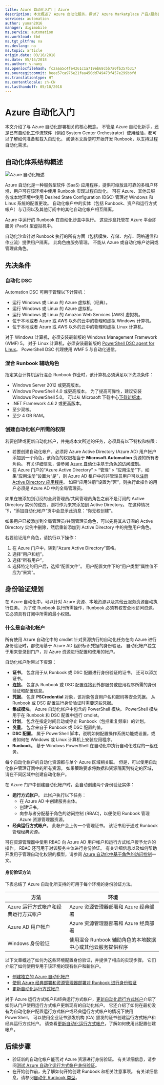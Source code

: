 ```yaml
---
title: Azure 自动化入门 | Azure
description: 本文概述了 Azure 自动化服务，探讨了 Azure Marketplace 产品/服务的载入准备过程涉及的设计和实现细节。
services: automation
author: yunan2016
manager: digimobile
ms.service: automation
ms.workload: tbd
ms.tgt_pltfrm: na
ms.devlang: na
ms.topic: article
origin.date: 03/16/2018
ms.date: 05/14/2018
ms.author: v-nany
ms.openlocfilehash: fc2aaa5c4fe4361c1a719eb68cbb7a0fb357b317
ms.sourcegitcommit: beee57ca976e21faa450dd749473f457e299bbfd
ms.translationtype: HT
ms.contentlocale: zh-CN
ms.lasthandoff: 05/10/2018
---
```

# <a name="get-started-with-azure-automation"></a>Azure 自动化入门

本文介绍了与 Azure 自动化部署相关的核心概念。 不管是 Azure 自动化新手，还是已有自动化工作流软件（例如 System Center Orchestrator）使用经验，都可以了解如何准备和载入自动化。 阅读本文后便可开始开发 Runbook，以支持过程自动化需求。 


## <a name="automation-architecture-overview"></a>自动化体系结构概述

![Azure 自动化概述](media/automation-offering-get-started/automation-infradiagram-networkcomms.png)

Azure 自动化是一种服务型软件 (SaaS) 应用程序，提供可缩放且可靠的多租户环境，用户可在该环境中使用 Runbook 实现过程自动化。 可在 Azure、其他云服务或本地环境中使用 Desired State Configuration (DSC) 管理对 Windows 和 Linux 系统的配置更改。 自动化帐户中的实体（包括 Runbook、资产和运行方式帐户）与订阅以及其他订阅中的其他自动化帐户相互隔离。  

Azure 中运行的 Runbook 在自动化沙盒中执行。 这些沙盒托管在 Azure 平台即服务 (PaaS) 型虚拟机中。 

自动化沙盒针对 Runbook 执行的所有方面（包括模块、存储、内存、网络通信和作业流）提供租户隔离。 此角色由服务管理。 不能从 Azure 或自动化帐户访问或管理此角色。         



## <a name="prerequisites"></a>先决条件

### <a name="automation-dsc"></a>自动化 DSC
Automation DSC 可用于管理以下计算机：

* 运行 Windows 或 Linux 的 Azure 虚拟机（经典）。
* 运行 Windows 或 Linux 的 Azure 虚拟机。
* 运行 Windows 或 Linux 的 Amazon Web Services (AWS) 虚拟机。
* 位于本地或者 Azure 或 AWS 以外的云中的物理和虚拟 Windows 计算机。
* 位于本地或者 Azure 或 AWS 以外的云中的物理和虚拟 Linux 计算机。

对于 Windows 计算机，必须安装最新版的 Windows Management Framework (WMF) 5。 对于 Linux 计算机，必须安装最新版的 [PowerShell DSC agent for Linux](https://www.microsoft.com/en-us/download/details.aspx?id=49150)。 PowerShell DSC 代理使用 WMF 5 与自动化通信。 

### <a name="hybrid-runbook-worker"></a>混合 Runbook 辅助角色  
指定某台计算机运行混合 Runbook 作业时，该计算机必须满足以下先决条件：

* Windows Server 2012 或更高版本。
* Windows PowerShell 4.0 或更高版本。 为了提高可靠性，建议安装 Windows PowerShell 5.0。 可以从 Microsoft 下载中心[下载新版本](https://www.microsoft.com/download/details.aspx?id=50395)。
* .NET Framework 4.6.2 或更高版本。
* 至少双核。
* 至少 4 GB RAM。

### <a name="permissions-required-to-create-an-automation-account"></a>创建自动化帐户所需的权限
若要创建或更新自动化帐户，并完成本文所述的任务，必须具有以下特权和权限：   
 
* 若要创建自动化帐户，必须将 Azure Active Directory (Azure AD) 用户帐户添加到一个角色，该角色的权限相当于 **Microsoft.Automation** 资源的所有者角色。 有关详细信息，请参阅 [Azure 自动化中基于角色的访问控制](automation-role-based-access-control.md)。  
* 在 Azure 门户的“Azure Active Directory” > “管理” > “应用注册”下，如果“应用注册”设置为“是”，则 Azure AD 租户中的非管理员用户可以[注册 Active Directory 应用程序](../azure-resource-manager/resource-group-create-service-principal-portal.md#check-azure-subscription-permissions)。 如果“应用注册”设置为“否”，则执行此操作的用户必须是 Azure AD 中的全局管理员。 

如果在被添加到订阅的全局管理员/共同管理员角色之前不是订阅的 Active Directory 实例的成员，则将作为来宾添加到 Active Directory。 在这种情况下，“添加自动化帐户”页中会显示此消息：“你无权创建”。 

如果用户已被添加到全局管理员/共同管理员角色，可以先将其从订阅的 Active Directory 实例中删除，然后重新添加到 Active Directory 中的完整用户角色。

若要验证用户角色，请执行以下操作：
1. 在 Azure 门户中，转到“Azure Active Directory”窗格。
2. 选择“用户和组”。
3. 选择“所有用户”。 
4. 选择特定的用户后，选择“配置文件”。 用户配置文件下的“用户类型”属性值不应为“来宾”。

## <a name="authentication-planning"></a>身份验证规划
在 Azure 自动化中，可以针对 Azure 资源、本地资源以及其他云服务资源自动执行任务。 为了使 Runbook 执行所需操作，Runbook 必须有权安全地访问资源。 它必须具有订阅中所需的最小权限。  

### <a name="what-is-an-automation-account"></a>什么是自动化帐户 
所有使用 Azure 自动化中的 cmdlet 针对资源执行的自动化任务在向 Azure 进行身份验证时，都使用基于 Azure AD 组织标识凭据的身份验证。  自动化帐户独立于用来登录到门户，对 Azure 资源进行配置和使用的帐户。 

自动化帐户附带以下资源：

* **证书**。 包含用于从 Runbook 或 DSC 配置进行身份验证的证书。 还可以添加证书。
* **连接**。 包含从 Runbook 或 DSC 配置连接到外部服务或应用程序所需的身份验证和配置信息。
* **凭据**。 包含 **PSCredential** 对象，该对象包含用户名和密码等安全凭据。 从 Runbook 或 DSC 配置进行身份验证时需要这些凭据。
* **集成模块**。 Azure 自动化帐户中包含的 PowerShell 模块。 PowerShell 模块用于在 Runbook 和 DSC 配置中运行 cmdlet。
* **计划**。 包含在指定时间启动或停止 Runbook（包括重复频率）的计划。
* **变量**。 包含来自于 Runbook 或 DSC 配置的值。
* **DSC 配置**。 属于 PowerShell 脚本，说明如何配置操作系统功能或设置，或者如何在 Windows 或 Linux 计算机上安装应用程序。  
* **Runbook**。 基于 Windows PowerShell 在自动化中执行自动化过程的一组任务。    

每个自动化帐户的自动化资源都与单个 Azure 区域相关联。 但是，可以使用自动化帐户管理订阅中的所有资源。 如果策略要求将数据和资源隔离到特定的区域，请在不同区域中创建自动化帐户。

在 Azure 门户中创建自动化帐户时，会自动创建两个身份验证实体：

* **运行方式帐户**。 此帐户执行以下任务：
  - 在 Azure AD 中创建服务主体。
  - 创建证书。
  - 向参与者分配基于角色的访问控制 (RBAC)，以便使用 Runbook 管理 Azure 资源管理器资源。
* **经典运行方式帐户**。 此帐户会上传一个管理证书。 该证书用于通过 Runbook 管理经典资源。

可在资源管理器中使用 RBAC 向 Azure AD 用户帐户和运行方式帐户授予允许的操作。 RBAC 还可用于对该服务主体进行身份验证。 有关详细信息以及如何帮助开发用于管理自动化权限的模型，请参阅 [Azure 自动化中基于角色的访问控制](automation-role-based-access-control.md)一文。  

#### <a name="authentication-methods"></a>身份验证方法
下表总结了 Azure 自动化所支持的可用于每个环境的身份验证方法。

| 方法 | 环境 
| --- | --- | 
| Azure 运行方式帐户和经典运行方式帐户 |Azure 资源管理器部署和 Azure 经典部署 |  
| Azure AD 用户帐户 |Azure 资源管理器部署和 Azure 经典部署 |  
| Windows 身份验证 |使用混合 Runbook 辅助角色的本地数据中心或其他云服务提供程序 |  

以下文章概述了如何为这些环境配置身份验证，并提供了相应的实现步骤。 它们介绍了如何使用专用于该环境的现有帐户和新帐户。 
* [创建独立的 Azure 自动化帐户](automation-create-standalone-account.md)
* [使用 Azure 经典部署和资源管理器部署对 Runbook 进行身份验证](automation-create-aduser-account.md)
* [更新自动化运行方式帐户](automation-create-runas-account.md)

对于 Azure 运行方式帐户和经典运行方式帐户，[更新自动化运行方式帐户](automation-create-runas-account.md)介绍了如何从门户使用运行方式帐户更新现有的自动化帐户。 它还介绍了如何在最初没有为自动化帐户配置运行方式帐户或经典运行方式帐户的情况下使用 PowerShell。 可以使用企业证书颁发机构 (CA) 颁发的证书创建运行方式帐户和经典运行方式帐户。 请查看[更新自动化运行方式帐户](automation-create-runas-account.md)，了解如何使用此配置创建帐户。     
 
## <a name="next-steps"></a>后续步骤
* 验证新的自动化帐户能否对 Azure 资源进行身份验证。 有关详细信息，请参阅[测试 Azure 自动化运行方式帐户身份验证](automation-verify-runas-authentication.md)。
* 在开始创作前，先了解如何开始创建 Runbook 和相关注意事项。 有关详细信息，请参阅[自动化 Runbook 类型](automation-runbook-types.md)。



